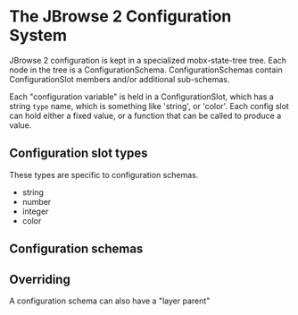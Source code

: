 # The JBrowse 2 Configuration System

JBrowse 2 configuration is kept in a specialized mobx-state-tree tree. Each node in the tree is a ConfigurationSchema. ConfigurationSchemas contain ConfigurationSlot members and/or additional sub-schemas.

Each "configuration variable" is held in a ConfigurationSlot, which has a string `type` name, which is something like 'string', or 'color'. Each config slot can hold either a fixed value, or a function that can be called to produce a value.

## Configuration slot types

These types are specific to configuration schemas.

* string
* number
* integer
* color

## Configuration schemas

## Overriding

A configuration schema can also have a "layer parent"
